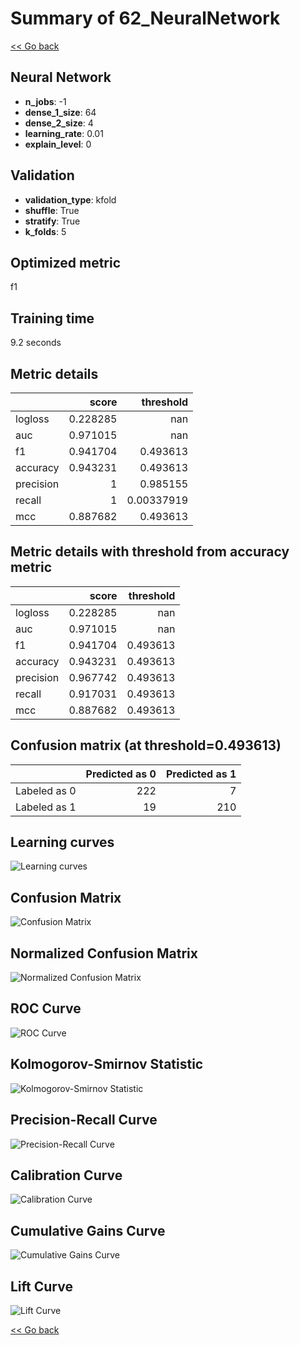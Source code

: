 # Summary of 62_NeuralNetwork

[<< Go back](../README.md)


## Neural Network
- **n_jobs**: -1
- **dense_1_size**: 64
- **dense_2_size**: 4
- **learning_rate**: 0.01
- **explain_level**: 0

## Validation
 - **validation_type**: kfold
 - **shuffle**: True
 - **stratify**: True
 - **k_folds**: 5

## Optimized metric
f1

## Training time

9.2 seconds

## Metric details
|           |    score |    threshold |
|:----------|---------:|-------------:|
| logloss   | 0.228285 | nan          |
| auc       | 0.971015 | nan          |
| f1        | 0.941704 |   0.493613   |
| accuracy  | 0.943231 |   0.493613   |
| precision | 1        |   0.985155   |
| recall    | 1        |   0.00337919 |
| mcc       | 0.887682 |   0.493613   |


## Metric details with threshold from accuracy metric
|           |    score |   threshold |
|:----------|---------:|------------:|
| logloss   | 0.228285 |  nan        |
| auc       | 0.971015 |  nan        |
| f1        | 0.941704 |    0.493613 |
| accuracy  | 0.943231 |    0.493613 |
| precision | 0.967742 |    0.493613 |
| recall    | 0.917031 |    0.493613 |
| mcc       | 0.887682 |    0.493613 |


## Confusion matrix (at threshold=0.493613)
|              |   Predicted as 0 |   Predicted as 1 |
|:-------------|-----------------:|-----------------:|
| Labeled as 0 |              222 |                7 |
| Labeled as 1 |               19 |              210 |

## Learning curves
![Learning curves](learning_curves.png)
## Confusion Matrix

![Confusion Matrix](confusion_matrix.png)


## Normalized Confusion Matrix

![Normalized Confusion Matrix](confusion_matrix_normalized.png)


## ROC Curve

![ROC Curve](roc_curve.png)


## Kolmogorov-Smirnov Statistic

![Kolmogorov-Smirnov Statistic](ks_statistic.png)


## Precision-Recall Curve

![Precision-Recall Curve](precision_recall_curve.png)


## Calibration Curve

![Calibration Curve](calibration_curve_curve.png)


## Cumulative Gains Curve

![Cumulative Gains Curve](cumulative_gains_curve.png)


## Lift Curve

![Lift Curve](lift_curve.png)



[<< Go back](../README.md)
